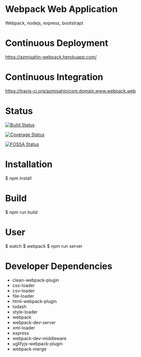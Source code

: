 # Webpack Web Application
Webpack, nodejs, express, bootstrapt

# Continuous Deployment
https://azmisahin-webpack.herokuapp.com/

# Continuous Integration
https://travis-ci.org/azmisahin/com.domain.www.webpack.web

# Status
[![Build Status](https://travis-ci.org/azmisahin/com.domain.www.webpack.web.svg?branch=master)](https://travis-ci.org/azmisahin/com.domain.www.webpack.web)

[![Coverage Status](https://coveralls.io/repos/github/azmisahin/com.domain.www.react.web/badge.svg?branch=master)](https://coveralls.io/github/azmisahin/com.domain.www.react.web?branch=master)

[![FOSSA Status](https://app.fossa.io/api/projects/git%2Bgithub.com%2Fazmisahin%2Fcom.domain.www.react.web.svg?type=large)](https://app.fossa.io/projects/git%2Bgithub.com%2Fazmisahin%2Fcom.domain.www.react.web?ref=badge_large)


# Installation
$ npm install

# Build
$ npm run build

# User
$ watch
$ webpack
$ npm run server

# Developer Dependencies
- clean-webpack-plugin
- css-loader
- csv-loader
- file-loader
- html-webpack-plugin
- lodash
- style-loader
- webpack
- webpack-dev-server
- xml-loader
- express
- webpack-dev-middleware
- uglifyjs-webpack-plugin
- webpack-merge
